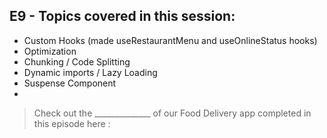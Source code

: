 ## E9 - Topics covered in this session:

- Custom Hooks (made useRestaurantMenu and useOnlineStatus hooks)
- Optimization
- Chunking / Code Splitting
- Dynamic imports / Lazy Loading
- Suspense Component
- 

>  Check out the ______________ of our Food Delivery app completed in this episode here : 
